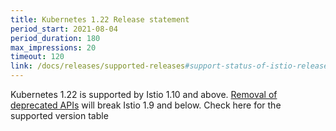 ```yaml
---
title: Kubernetes 1.22 Release statement
period_start: 2021-08-04
period_duration: 180
max_impressions: 20
timeout: 120
link: /docs/releases/supported-releases#support-status-of-istio-releases
---
```


Kubernetes 1.22 is supported by Istio 1.10 and above. [Removal of deprecated APIs](https://kubernetes.io/blog/2021/07/14/upcoming-changes-in-kubernetes-1-22/) will break Istio 1.9 and below. Check here for the supported version table
